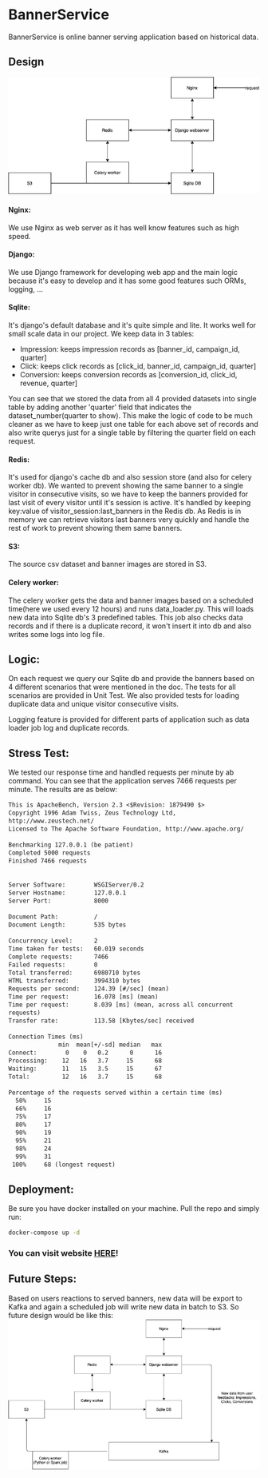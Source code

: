 # BannerService

BannerService is online banner serving application based on historical data.

## Design
![Design](readme_requirements/design.png)

#### Nginx: 
We use Nginx as web server as it has well know features such as high speed.

#### Django:
 We use Django framework for developing web app and the main logic because it's easy to develop and it has some good features such ORMs, logging, ...

#### Sqlite:
It's django's default database and it's quite simple and lite. It works well for small scale data in our project.
We keep data in 3 tables:
- Impression: keeps impression records as [banner_id, campaign_id, quarter]
- Click: keeps click records as [click_id, banner_id, campaign_id, quarter]
- Conversion: keeps conversion records as [conversion_id, click_id, revenue, quarter]

You can see that we stored the data from all 4 provided datasets into single table by adding another 'quarter' field that indicates the dataset_number(quarter to show). This make the logic of code to be much cleaner as we have to keep just one table for each above set of records and also write querys just for a single table by filtering the quarter field on each request.

#### Redis:
 It's used for django's cache db and also session store (and also for celery worker db). We wanted to prevent showing the same banner to a single visitor in consecutive visits, so we have to keep the banners provided for last visit of every visitor until it's session is active.
It's handled by keeping key:value of visitor_session:last_banners in the Redis db. As Redis is in memory we can retrieve visitors last banners very quickly and handle the rest of work to prevent showing them same banners.

#### S3:
The source csv dataset and banner images are stored in S3.

#### Celery worker:
 The celery worker gets the data and banner images based on a scheduled time(here we used every 12 hours) and runs data_loader.py.
This will loads new data into Sqlite db's 3 predefined tables. This job also checks data records and if there is a duplicate record, it won't insert it into db and also writes some logs into log file.  


## Logic:
On each request we query our Sqlite db and provide the banners based on 4 different scenarios that were mentioned in the doc.
The tests for all scenarios are provided in Unit Test.
We also provided tests for loading duplicate data and unique visitor consecutive visits. 

Logging feature is provided for different parts of application such as data loader job log and duplicate records.

## Stress Test:
We tested our response time and handled requests per minute by ab command. You can see that the application serves 7466 requests per minute. The results are as below:

```angular2
This is ApacheBench, Version 2.3 <$Revision: 1879490 $>
Copyright 1996 Adam Twiss, Zeus Technology Ltd, http://www.zeustech.net/
Licensed to The Apache Software Foundation, http://www.apache.org/

Benchmarking 127.0.0.1 (be patient)
Completed 5000 requests
Finished 7466 requests


Server Software:        WSGIServer/0.2
Server Hostname:        127.0.0.1
Server Port:            8000

Document Path:          /
Document Length:        535 bytes

Concurrency Level:      2
Time taken for tests:   60.019 seconds
Complete requests:      7466
Failed requests:        0
Total transferred:      6980710 bytes
HTML transferred:       3994310 bytes
Requests per second:    124.39 [#/sec] (mean)
Time per request:       16.078 [ms] (mean)
Time per request:       8.039 [ms] (mean, across all concurrent requests)
Transfer rate:          113.58 [Kbytes/sec] received

Connection Times (ms)
              min  mean[+/-sd] median   max
Connect:        0    0   0.2      0      16
Processing:    12   16   3.7     15      68
Waiting:       11   15   3.5     15      67
Total:         12   16   3.7     15      68

Percentage of the requests served within a certain time (ms)
  50%     15
  66%     16
  75%     17
  80%     17
  90%     19
  95%     21
  98%     24
  99%     31
 100%     68 (longest request)
```


## Deployment:
Be sure you have docker installed on your machine.
Pull the repo and simply run:
```sh
docker-compose up -d
```

### You can visit website [HERE]! 

[HERE]: <http://ec2-3-140-240-227.us-east-2.compute.amazonaws.com/>


## Future Steps:
Based on users reactions to served banners, new data will be export to Kafka and again a scheduled job will write new data in batch to S3. So future design would be like this:
![Design](readme_requirements/fdesign.png)

